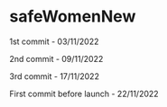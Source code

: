 # safeWomenNew

1st commit - 03/11/2022

2nd commit - 09/11/2022

3rd commit - 17/11/2022

First commit before launch - 22/11/2022
